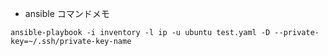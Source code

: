 - ansible コマンドメモ
```
ansible-playbook -i inventory -l ip -u ubuntu test.yaml -D --private-key=~/.ssh/private-key-name
```